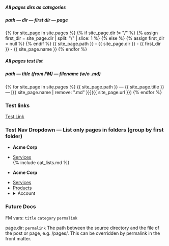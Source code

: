 

##### All pages dirs as categories
##### path — dir — first dir — page
{% for site_page in site.pages %}
    {% if site_page.dir != "/" %} {% assign first_dir = site_page.dir | split: "/" | slice: 1 %} {% else %} {% assign first_dir = null %} {% endif %}
{{ site_page.path }} - {{ site_page.dir }} - {{ first_dir }} - {{ site_page.name }}
{% endfor %}


##### All pages test list
##### path — title (from FM) — filename (w/o .md)
{% for site_page in site.pages %}
{{ site_page.path }} — {{ site_page.title }} — [{{ site_page.name | remove: ".md" }}]({{ site_page.url }})
{% endfor %}



### Test links
[Test Link](/about)


### Test Nav Dropdown — List only pages in folders (group by first folder)
<nav>
  <ul>
    <li><strong>Acme Corp</strong></li>
  </ul>
  <ul>
    <li><a href="#" class="secondary">Services</a></li>
    {% include cat_lists.md %}
  </ul>
</nav>



<nav>
  <ul>
    <li><strong>Acme Corp</strong></li>
  </ul>
  <ul>
    <li><a href="#" class="secondary">Services</a></li>
    <li><a href="#" class="secondary">Products</a></li>
    <li>
      <details class="dropdown">
        <summary>
          Account
        </summary>
        <ul dir="rtl">
          <li><a href="#">Profile</a></li>
          <li><a href="#">Settings</a></li>
          <li><a href="#">Security</a></li>
          <li><a href="#">Logout</a></li>
        </ul>
      </details>
    </li>
  </ul>
</nav>

### Future Docs
FM vars:
`title`
`category`
`permalink`

page.dir:
`permalink`
The path between the source directory and the file of the post or page, e.g. /pages/. This can be overridden by permalink in the front matter.


